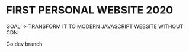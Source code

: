 # FIRST PERSONAL WEBSITE 2020

GOAL => TRANSFORM IT TO MODERN JAVASCRIPT WEBSITE WITHOUT CDN 

Go dev branch